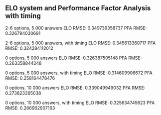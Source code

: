 ELO system and Performance Factor Analysis with timing
------------------------------------------------------

2-6 options, 5 000 answers
ELO RMSE: 0.349739358737
PFA RMSE: 0.326794030691

2-6 options, 5 000 answers, with timing
ELO RMSE: 0.345613360717
PFA RMSE: 0.324284112012

0 options, 5 000 answers
ELO RMSE: 0.326387505148
PFA RMSE: 0.263358844248

0 options, 5 000 answers, with timing
ELO RMSE: 0.314609906672
PFA RMSE: 0.258164478476

0 options, 10 000 answers
ELO RMSE: 0.339049949032
PFA RMSE: 0.273823365038

0 options, 10 000 answers, with timing
ELO RMSE: 0.325634745623
PFA RMSE: 0.266962907163
